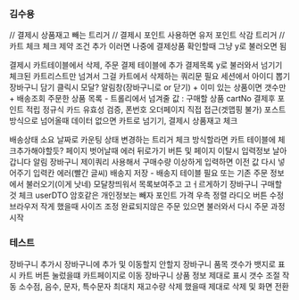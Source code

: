 ### 김수용
// 결제시 상품재고 빼는 트리거 
// 결제시 포인트 사용하면 유저 포인트 삭감 트리거
// 카트 체크 체크 제약 조건 추가  이러면 나중에 결제상품 확인할때 그냥 y로 불러오면 됨 

결제시 카트테이블에서 삭제, 주문 결제 테이블에 추가 
결제목록 y로 불러와서 넘기기 
체크된 카트리스트만 넘겨서 그걸 카트에서 삭제하는 쿼리문 필요 
세션에서 아이디 뽑기
장바구니 담기 클릭시 모달? 알림창(장바구니로 or 닫기) + 이미 있는 상품이면 갯수만 + 
배송조회 주문한 상품 목록 - 트롤리에서 넘겨줄 값 : 구매할 상품 cartNo
결제후 포인트 적립
정규식 카드 유효성 검증, 폰번호 
오더페이지 직접 접근(겟맵핑 불가) 포스트 방식으로 넘어올때 데이터 없으면 카트로 넘기기, 
결제시 상품재고 체크

배송상태 소요 날짜로 카운팅 상태 변경하는 트리거
체크 방식할라면 카트 테이블에 체크추가해야할듯?
페이지 벗어날때 에러 뒤로가기 버튼 및 페이지 이탈시 입력정보 날아갑니다 알림
장바구니 제이쿼리 사용해서 구매수량 이상하게 입력하면 이전 값 다시 넣어주기
입력칸 에러(빨간 글씨)
배송지 저장 - 배송지 테이블 필요 또는 기존 주문 정보에서 불러오기(이게 낫네) 모달창띄워서 목록보여주고 고ㅓ르게하기
장바구니 구매할 것 체크
userDTO 암호같은 개인정보는 빼자
포인트 가격 우측 정렬
라디오 버튼 수정
브라우저 작게 했을때 사이즈 조정
완료되지않은 주문 있으면 불러와서 다시 주문 과정 시작

### 테스트
장바구니 추가시 장바구니에 추가 및 이동할지 안할지
장바구니 품목 갯수가 뱃지로 표시
카트 버튼 눌렀을떄 카트페이지로 이동
장바구니 상품 정보 제대로 표시
갯수 조절 작동 소수점, 음수, 문자, 특수문자 최대치 재고수량
삭제 했을때 제대로 삭제 및 화면 전환 
